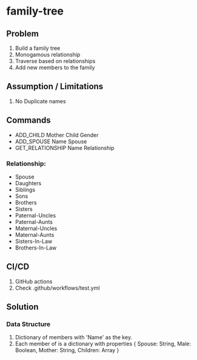 # family-tree

## Problem
1. Build a family tree
2. Monogamous relationship
3. Traverse based on relationships
4. Add new members to the family

## Assumption / Limitations
1. No Duplicate names

## Commands
* ADD_CHILD Mother Child Gender 
* ADD_SPOUSE Name Spouse
* GET_RELATIONSHIP Name Relationship

### Relationship:
- Spouse
- Daughters
- Siblings
- Sons
- Brothers
- Sisters
- Paternal-Uncles
- Paternal-Aunts
- Maternal-Uncles
- Maternal-Aunts
- Sisters-In-Law
- Brothers-In-Law

## CI/CD
1. GitHub actions
2. Check .github/workflows/test.yml

## Solution

### Data Structure
1. Dictionary of members with 'Name' as the key.
2. Each member of is a dictionary with properties { Spouse: String, Male: Boolean, Mother: String, Children: Array }
